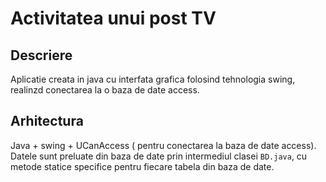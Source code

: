 # Activitatea unui post TV
## Descriere
Aplicatie creata in java cu interfata grafica folosind tehnologia swing, realinzd conectarea la o baza de date access.

## Arhitectura
Java + swing + UCanAccess ( pentru conectarea la baza de date access).
Datele sunt preluate din baza de date prin intermediul clasei ```BD.java```, cu metode statice specifice pentru fiecare tabela din baza de date.
